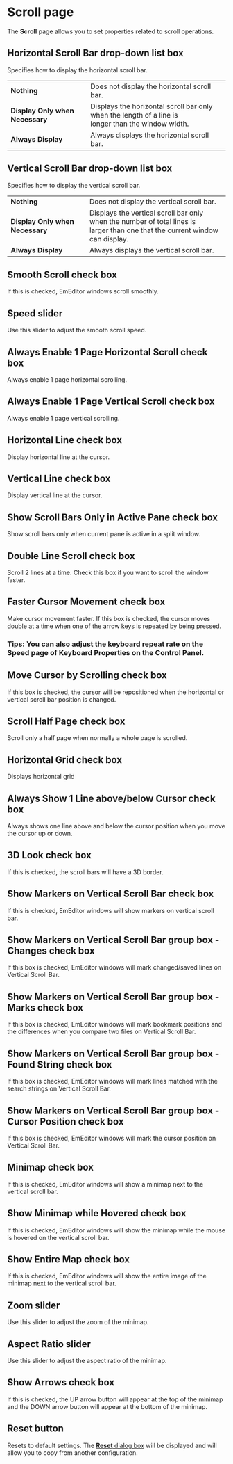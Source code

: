 # Scroll page

The **Scroll** page allows you to set properties related to scroll
operations.

## Horizontal Scroll Bar drop-down list box

Specifies how to display the horizontal scroll bar.

|     |     |
| --- | --- |
| **Nothing** | Does not display the horizontal scroll bar. |
| **Display Only when Necessary** | Displays the horizontal scroll bar only when the length of a line is <br> longer than the window width. |
| **Always Display** | Always displays the horizontal scroll bar. |

## Vertical Scroll Bar drop-down list box

Specifies how to display the vertical scroll bar.

|     |     |
| --- | --- |
| **Nothing** | Does not display the vertical scroll bar. |
| **Display Only when Necessary** | Displays the vertical scroll bar only when the number of total lines is <br> larger than one that the current window can display. |
| **Always Display** | Always displays the vertical scroll bar. |

## Smooth Scroll check box

If this is checked, EmEditor windows scroll smoothly.

## Speed slider

Use this slider to adjust the smooth scroll speed.

## Always Enable 1 Page Horizontal Scroll check box

Always enable 1 page horizontal scrolling.

## Always Enable 1 Page Vertical Scroll check box

Always enable 1 page vertical scrolling.

## Horizontal Line check box

Display horizontal line at the cursor.

## Vertical Line check box

Display vertical line at the cursor.

## Show Scroll Bars Only in Active Pane check box

Show scroll bars only when current pane is active in a split window.

## Double Line Scroll check box

Scroll 2 lines at a time. Check this box if you want to scroll the window faster.

## Faster Cursor Movement check box

Make cursor movement faster. If this box is checked, the cursor moves double at a time when one
of the arrow keys is repeated by being pressed.

### **Tips:** You can also adjust the keyboard repeat rate on the **Speed** page of **Keyboard** Properties on the **Control Panel**.

## Move Cursor by Scrolling check box

If this box is checked, the cursor will be repositioned when the horizontal or
vertical scroll bar position is changed.

## Scroll Half Page check box

Scroll only a half page when normally a whole page is scrolled.

## Horizontal Grid check box

Displays horizontal grid

## Always Show 1 Line above/below Cursor check box

Always shows one line above and below the cursor position when you move the cursor up or down.

## 3D Look check box

If this is checked, the scroll bars will have a 3D border.

## Show Markers on Vertical Scroll Bar check box

If this is checked, EmEditor windows will show markers on
vertical scroll bar.

## Show Markers on Vertical Scroll Bar group box - Changes check box

If this box is checked, EmEditor windows will mark changed/saved
lines on Vertical Scroll Bar.

## Show Markers on Vertical Scroll Bar group box - Marks check box

If this box is checked, EmEditor windows will mark bookmark
positions and the differences when you compare two files on Vertical Scroll Bar.

## Show Markers on Vertical Scroll Bar group box - Found String check box

If this box is checked, EmEditor windows will mark lines matched with the search strings on Vertical Scroll Bar.

## Show Markers on Vertical Scroll Bar group box - Cursor Position check box

If this box is checked, EmEditor windows will mark the cursor
position on Vertical Scroll Bar.

## Minimap check box

If this is checked, EmEditor windows will show a minimap next to the vertical scroll bar.

## Show Minimap while Hovered check box

If this is checked, EmEditor windows will show the minimap while the mouse is hovered on the vertical scroll bar.

## Show Entire Map check box

If this is checked, EmEditor windows will show the entire image of the minimap next to the vertical scroll bar.

## Zoom slider

Use this slider to adjust the zoom of the minimap.

## Aspect Ratio slider

Use this slider to adjust the aspect ratio of the minimap.

## Show Arrows check box

If this is checked, the UP arrow button will appear at the top of the minimap and the DOWN arrow button will appear at the bottom of the minimap.

## Reset button

Resets to default settings. The
[**Reset** dialog box](../reset/index) will be displayed
and will allow you to copy from another configuration.

